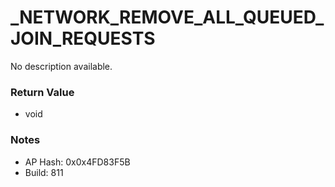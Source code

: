 # _NETWORK_REMOVE_ALL_QUEUED_JOIN_REQUESTS

No description available.

### Return Value
* void

### Notes
* AP Hash: 0x0x4FD83F5B
* Build: 811

